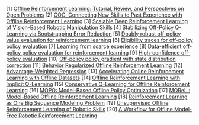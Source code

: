 [1] [Offline Reinforcement Learning: Tutorial, Review, and Perspectives on Open Problems](https://arxiv.org/pdf/2005.01643)
[2] [COG: Connecting New Skills to Past Experience with Offline Reinforcement Learning](https://arxiv.org/pdf/2010.14500)
[3] [Scalable Deep Reinforcement Learning of Vision-Based Robotic Manipulation Skills](http://proceedings.mlr.press/v87/kalashnikov18a/kalashnikov18a.pdf)
[4] [Stabilizing Off-Policy Q-Learning via Bootstrapping Error Reduction](https://proceedings.neurips.cc/paper/2019/file/c2073ffa77b5357a498057413bb09d3a-Paper.pdf)
[5] [Doubly robust off-policy value evaluation for reinforcement learning](http://proceedings.mlr.press/v48/jiang16.pdf)
[6] [Eligibility traces for off-policy policy evaluation](https://scholarworks.umass.edu/cgi/viewcontent.cgi?article=1079&context=cs_faculty_pubs)
[7] [Learning from scarce experience](https://arxiv.org/pdf/cs/0204043)
[8] [Data-efficient off-policy policy evaluation for reinforcement learning](http://proceedings.mlr.press/v48/thomasa16.pdf)
[9] [High-confidence off-policy evaluation](https://ojs.aaai.org/index.php/AAAI/article/view/9541/9400)
[10] [Off-policy policy gradient with state distribution correction](https://arxiv.org/pdf/1904.08473)
[11] [Behavior Regularized Offline Reinforcement Learning](https://arxiv.org/pdf/1911.11361)
[12] [Advantage-Weighted Regression](https://arxiv.org/pdf/1910.00177)
[13] [Accelerating Online Reinforcement Learning with Offline Datasets](https://linux.ime.usp.br/~artursantos/mac0499/papers/2006.09359.pdf)
[14] [Offline Reinforcement Learning with Implicit Q-Learning](https://arxiv.org/pdf/2110.06169)
[15] [Conservative Q-Learning for Offline Reinforcement Learning](https://proceedings.neurips.cc/paper/2020/file/0d2b2061826a5df3221116a5085a6052-Paper.pdf)
[16] [MOPO: Model-Based Offline Policy Optimization](https://proceedings.neurips.cc/paper/2020/file/a322852ce0df73e204b7e67cbbef0d0a-Paper.pdf)
[17] [MOReL : Model-Based Offline Reinforcement Learning](https://proceedings.neurips.cc/paper/2020/file/f7efa4f864ae9b88d43527f4b14f750f-Paper.pdf)
[18] [Reinforcement Learning as One Big Sequence Modeling Problem](https://openreview.net/pdf?id=AfDCOISXx1T)
[19] [Unsupervised Offline Reinforcement Learning of Robotic Skills](https://arxiv.org/pdf/2104.07749)
[20] [A Workflow for Offline Model-Free Robotic Reinforcement Learning](https://arxiv.org/pdf/2109.10813)